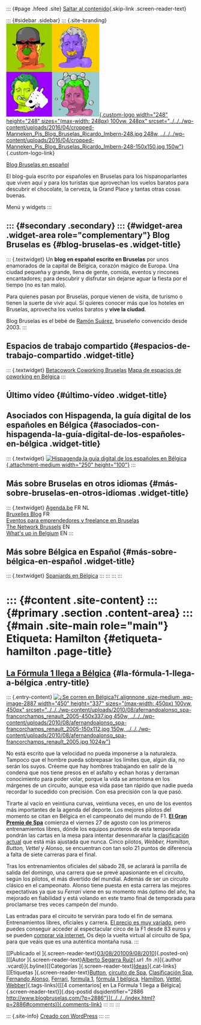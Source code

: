 ::: {#page .hfeed .site}
[Saltar al contenido](index.html#content){.skip-link
.screen-reader-text}

::: {#sidebar .sidebar}
::: {.site-branding}
[![](../../../wp-content/uploads/2016/04/cropped-Manneken_Pis_Blog_Bruselas_Ricardo_Imbern-248.jpg){.custom-logo
width="248" height="248" sizes="(max-width: 248px) 100vw, 248px"
srcset="../../../wp-content/uploads/2016/04/cropped-Manneken_Pis_Blog_Bruselas_Ricardo_Imbern-248.jpg 248w, ../../../wp-content/uploads/2016/04/cropped-Manneken_Pis_Blog_Bruselas_Ricardo_Imbern-248-150x150.jpg 150w"}](../../../index.html){.custom-logo-link}

[Blog Bruselas en español](../../../index.html)

El blog-guía escrito por españoles en Bruselas para los hispanoparlantes
que viven aquí y para los turistas que aprovechan los vuelos baratos
para descubrir el chocolate, la cerveza, la Grand Place y tantas otras
cosas buenas.

Menú y widgets
:::

::: {#secondary .secondary}
::: {#widget-area .widget-area role="complementary"}
Blog Bruselas es {#blog-bruselas-es .widget-title}
----------------

::: {.textwidget}
Un **blog en español escrito en Bruselas** por unos enamorados de la
capital de Bélgica, corazón mágico de Europa. Una ciudad pequeña y
grande, llena de gente, comida, eventos y rincones encantadores; para
descubrir y disfrutar sin dejarse aguar la fiesta por el tiempo (no es
tan malo).

Para quienes pasan por Bruselas, porque vienen de visita, de turismo o
tienen la suerte de vivir aquí. Sí quieres conocer más que los hoteles
en Bruselas, aprovecha los vuelos baratos y **vive la ciudad**.

Blog Bruselas es el bebé de [Ramón Suárez](http://www.ramonsuarez.com),
bruseleño convencido desde 2003.
:::

Espacios de trabajo compartido {#espacios-de-trabajo-compartido .widget-title}
------------------------------

::: {.textwidget}
[Betacowork Coworking Bruselas](http://www.betacowork.com) [Mapa de
espacios de coworking en Bélgica](http://coworkingbelgium.com)
:::

Último vídeo {#último-vídeo .widget-title}
------------

Asociados con Hispagenda, la guía digital de los españoles en Bélgica {#asociados-con-hispagenda-la-guía-digital-de-los-españoles-en-bélgica .widget-title}
---------------------------------------------------------------------

::: {.textwidget}
[![Hispagenda,la guía digital de los españoles en
Bélgica](../../../wp-content/uploads/2010/04/Hispagenda-250px.gif "Hispagenda, la guía digital de los españoles en Bélgica"){.attachment-medium
width="250" height="100"}](http://www.hispagenda.com)
:::

Más sobre Bruselas en otros idiomas {#más-sobre-bruselas-en-otros-idiomas .widget-title}
-----------------------------------

::: {.textwidget}
[Agenda.be](http://www.agenda.be) FR NL\
[Bruxelles Blog](http://www.bxlblog.be/) FR\
[Eventos para emprendedores y freelance en
Bruselas](http://www.betacowork.com/events/)\
[The Network
Brussels](http://groups.yahoo.com/group/TheNetworkBrussels/) EN\
[What\'s up in Belgium](http://www.whatsupin.be/) EN
:::

Más sobre Bélgica en Español {#más-sobre-bélgica-en-español .widget-title}
----------------------------

::: {.textwidget}
[Spaniards en Bélgica](http://www.spaniards.es/paises/belgica)
:::
:::
:::
:::

::: {#content .site-content}
::: {#primary .section .content-area}
::: {#main .site-main role="main"}
Etiqueta: Hamilton {#etiqueta-hamilton .page-title}
==================

[La Fórmula 1 llega a Bélgica](../../../index.html?p=2886) {#la-fórmula-1-llega-a-bélgica .entry-title}
----------------------------------------------------------

::: {.entry-content}
[![¿Se corren en
Bélgica?](../../../wp-content/uploads/2010/08/afernandoalonso_spa-francorchamps_renault_2005-450x337.jpg){.alignnone
.size-medium .wp-image-2887 width="450" height="337"
sizes="(max-width: 450px) 100vw, 450px"
srcset="../../../wp-content/uploads/2010/08/afernandoalonso_spa-francorchamps_renault_2005-450x337.jpg 450w, ../../../wp-content/uploads/2010/08/afernandoalonso_spa-francorchamps_renault_2005-150x112.jpg 150w, ../../../wp-content/uploads/2010/08/afernandoalonso_spa-francorchamps_renault_2005.jpg 1024w"}](http://www.blogbruselas.com/2010/08/formula1-belgica.html/afernandoalonso_spa-francorchamps_renault_2005)

No está escrito que la velocidad no pueda imponerse a la naturaleza.
Tampoco que el hombre pueda sobrepasar los límites que, algún día, no
serán los suyos. Créeme que hay hombres trabajando en salir de la
condena que nos tiene presos en el asfalto y echan horas y derraman
conocimiento para poder volar, porque la vida se amontona en los
márgenes de un circuito, aunque esa vida pase tan rápido que nadie pueda
recordar lo sucedido con precisión. Con esa precisión con la que pasó.

Tirarte al vacío en veintiuna curvas, veintiuna veces, en uno de los
eventos más importantes de la agenda del deporte. Los mejores pilotos
del momento se citan en Bélgica en el campeonato del mundo de F1. **[El
Gran Premio de
Spa](http://www.diablomotor.com/wp-content/uploads/2009/08/spa_francorchamps.jpg)**
comienza el viernes 27 de agosto con los primeros entrenamientos libres,
dónde los equipos punteros de esta temporada pondrán las cartas en la
mesa para intentar desenmarañar la [clasificación
actual](http://www.elpais.com/deportes/formula1/clasificacion/) que está
más ajustada que nunca. Cinco pilotos, *Webber, Hamilton, Button,
Vettel* y Alonso, se encuentran con tan solo 21 puntos de diferencia a
falta de siete carreras para el final.

Tras los entrenamientos oficiales del sábado 28, se aclarará la parrilla
de salida del domingo, una carrera que se prevé apasionante en el
circuito, según los pilotos, el más divertido del mundial. Además de ser
un circuito clásico en el campeonato. Alonso tiene puesta en esta
carrera las mejores expectativas ya que su *Ferrari* viene en su momento
más óptimo del año, ha mejorado en fiabilidad y está volando en este
tramo final de temporada para proclamarse tres veces campeón del mundo.

Las entradas para el circuito te servirán para todo el fin de semana.
Entrenamientos libres, oficiales y carrera. [El precio es muy
variado](http://www.easygpt.es/index.asp?pageid=WWW_EASY_ES_RACES_BELGIUM),
pero puedes conseguir acceder al espectacular circo de la F1 desde 83
euros y se pueden [comprar vía
internet.](http://www.easygpt.es/index.asp?pageid=WWW_EASY_ES_RACES_BELGIUM)
Os dejo la vuelta virtual al circuito de Spa, para que veáis que es una
auténtica montaña rusa.
:::

[[Publicado el
]{.screen-reader-text}[03/08/201009/08/2010](../../../index.html?p=2886)]{.posted-on}[[[Autor
]{.screen-reader-text}[Alberto Segarra
Ruíz](../../author/albertosegarraruiz/index.html){.url .fn .n}]{.author
.vcard}]{.byline}[[Categorías
]{.screen-reader-text}[Ideas](../../category/ideas/index.html)]{.cat-links}[[Etiquetas
]{.screen-reader-text}[Button](../button/index.html), [circuito de
Spa](../circuito-de-spa/index.html), [Clasificación
Spa](../clasificacion-spa/index.html), [Fernando
Alonso](../fernando-alonso/index.html),
[Ferrari](../ferrari/index.html), [formula 1](../formula-1/index.html),
[fórmula 1 bélgica](../formula-1-belgica/index.html),
[Hamilton](index.html), [Vettel](../vettel/index.html),
[Webber](../webber/index.html)]{.tags-links}[[[4 comentarios[ en La
Fórmula 1 llega a Bélgica]{.screen-reader-text}]{.dsq-postid
dsqidentifier="2886 http://www.blogbruselas.com/?p=2886"}](../../../index.html?p=2886#comments)]{.comments-link}
:::
:::
:::

::: {.site-info}
[Creado con WordPress](https://es.wordpress.org/)
:::
:::
